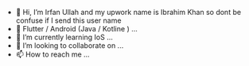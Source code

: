 - 👋 Hi, I’m Irfan Ullah and my upwork name is Ibrahim Khan so dont be confuse if I send this user name
- 👀 Flutter / Android (Java / Kotline )  ...
- 🌱 I’m currently learning IoS ...
- 💞️ I’m looking to collaborate on ...
- 📫 How to reach me ...

<!---
iukust3/iukust3 is a ✨ special ✨ repository because its `README.md` (this file) appears on your GitHub profile.
You can click the Preview link to take a look at your changes.
--->
